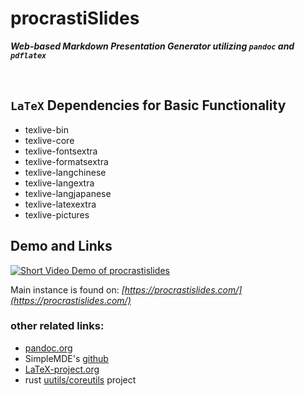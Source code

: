 # procrastiSlides
***Web-based Markdown Presentation Generator utilizing `pandoc` and `pdflatex`***

&nbsp;

## `LaTeX` Dependencies for Basic Functionality
- texlive-bin
- texlive-core
- texlive-fontsextra
- texlive-formatsextra
- texlive-langchinese
- texlive-langextra
- texlive-langjapanese
- texlive-latexextra
- texlive-pictures

## Demo and Links
[![Short Video Demo of procrastislides](https://aedrielkylejavier.me/assets/new-procrastiSlides-demo-max.gif)](https://youtu.be/DGudYy0sfx8)

Main instance is found on: *[https://procrastislides.com/](https://procrastislides.com/)*

### other related links:
* [pandoc.org](https://pandoc.org/)
* SimpleMDE's [github](https://github.com/sparksuite/simplemde-markdown-editor)
* [LaTeX-project.org](https://www.latex-project.org/)
* rust [uutils/coreutils](https://github.com/uutils/coreutils/) project

